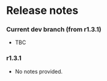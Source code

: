 # Release notes #

### Current dev branch (from r1.3.1) ###

* TBC

### r1.3.1 ###

* No notes provided.
